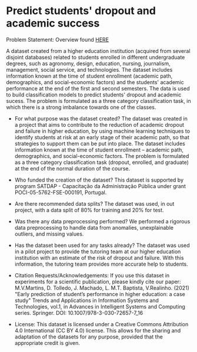 # Predict students' dropout and academic success

Problem Statement:
Overview found [HERE](https://archive-beta.ics.uci.edu/dataset/697/predict+students+dropout+and+academic+success)

A dataset created from a higher education institution (acquired from several disjoint databases) related to students enrolled in different undergraduate degrees, such as agronomy, design, education, nursing, journalism, management, social service, and technologies. The dataset includes information known at the time of student enrollment (academic path, demographics, and social-economic factors) and the students' academic performance at the end of the first and second semesters. The data is used to build classification models to predict students' dropout and academic sucess. The problem is formulated as a three category classification task, in which there is a strong imbalance towards one of the classes.

- For what purpose was the dataset created? The dataset was created in a project that aims to contribute to the reduction of academic dropout and failure in higher education, by using machine learning techniques to identify students at risk at an early stage of their academic path, so that strategies to support them can be put into place. The dataset includes information known at the time of student enrollment – academic path, demographics, and social-economic factors. The problem is formulated as a three category classification task (dropout, enrolled, and graduate) at the end of the normal duration of the course.

- Who funded the creation of the dataset? This dataset is supported by program SATDAP - Capacitação da Administração Pública under grant POCI-05-5762-FSE-000191, Portugal.

- Are there recommended data splits? The dataset was used, in out project, with a data split of 80% for training and 20% for test.

- Was there any data preprocessing performed? We performed a rigorous data preprocessing to handle data from anomalies, unexplainable outliers, and missing values.

- Has the dataset been used for any tasks already? The dataset was used in a pilot project to provide the tutoring team at our higher education institution with an estimate of the risk of dropout and failure. With this information, the tutoring team provides more accurate help to students.

- Citation Requests/Acknowledgements: If you use this dataset in experiments for a scientific publication, please kindly cite our paper: M.V.Martins, D. Tolledo, J. Machado, L. M.T. Baptista, V.Realinho. (2021) "Early prediction of student’s performance in higher education: a case study" Trends and Applications in Information Systems and Technologies, vol.1, in Advances in Intelligent Systems and Computing series. Springer. DOI: 10.1007/978-3-030-72657-7_16

- License: This dataset is licensed under a Creative Commons Attribution 4.0 International (CC BY 4.0) license. This allows for the sharing and adaptation of the datasets for any purpose, provided that the appropriate credit is given.
